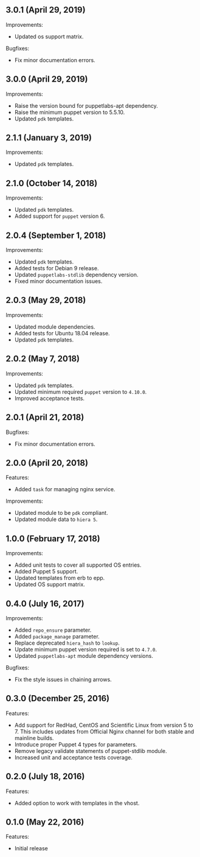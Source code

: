 ## 3.0.1 (April 29, 2019)

Improvements:

- Updated os support matrix.

Bugfixes:

  - Fix minor documentation errors.

## 3.0.0 (April 29, 2019)

Improvements:

- Raise the version bound for puppetlabs-apt dependency.
- Raise the minimum puppet version to 5.5.10.
- Updated `pdk` templates.

## 2.1.1 (January 3, 2019)

Improvements:

- Updated `pdk` templates.

## 2.1.0 (October 14, 2018)

Improvements:

- Updated `pdk` templates.
- Added support for `puppet` version 6.

## 2.0.4 (September 1, 2018)

Improvements:

- Updated `pdk` templates.
- Added tests for Debian 9 release.
- Updated `puppetlabs-stdlib` dependency version.
- Fixed minor documentation issues.

## 2.0.3 (May 29, 2018)

Improvements:

- Updated module dependencies.
- Added tests for Ubuntu 18.04 release.
- Updated `pdk` templates.

## 2.0.2 (May 7, 2018)

Improvements:

- Updated `pdk` templates.
- Updated minimum required `puppet` version to `4.10.0`.
- Improved acceptance tests.

## 2.0.1 (April 21, 2018)

Bugfixes:

  - Fix minor documentation errors.

## 2.0.0 (April 20, 2018)

Features:
  - Added `task` for managing nginx service.

Improvements:

  - Updated module to be `pdk` compliant.
  - Updated module data to `hiera 5`.

## 1.0.0 (February 17, 2018)

Improvements:

  - Added unit tests to cover all supported OS entries.
  - Added Puppet 5 support.
  - Updated templates from erb to epp.
  - Updated OS support matrix.

## 0.4.0 (July 16, 2017)

Improvements:

  - Added `repo_ensure` parameter.
  - Added `package_manage` parameter.
  - Replace deprecated `hiera_hash` to `lookup`.
  - Update minimum puppet version required is set to `4.7.0`.
  - Updated `puppetlabs-apt` module dependency versions.

Bugfixes:

  - Fix the style issues in chaining arrows.

## 0.3.0 (December 25, 2016)

Features:

  - Add support for RedHad, CentOS and Scientific Linux from version 5 to 7. This includes updates from Official Nginx channel for both stable and mainline builds.
  - Introduce proper Puppet 4 types for parameters.
  - Remove legacy validate statements of puppet-stdlib module.
  - Increased unit and acceptance tests coverage.

## 0.2.0 (July 18, 2016)

Features:

  - Added option to work with templates in the vhost.

## 0.1.0 (May 22, 2016)

Features:

  - Initial release

